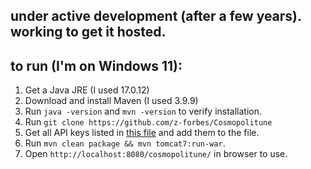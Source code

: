 ## under active development (after a few years). working to get it hosted.

## to run (I'm on Windows 11):

1. Get a Java JRE (I used 17.0.12)
2. Download and install Maven (I used 3.9.9)
3. Run `java -version` and `mvn -version` to verify installation.
4. Run `git clone https://github.com/z-forbes/Cosmopolitune`
5. Get all API keys listed in [this file](src/main/java/program/extras/Confidential.java) and add them to the file.
6. Run `mvn clean package && mvn tomcat7:run-war`.
7. Open `http://localhost:8080/cosmopolitune/` in browser to use.